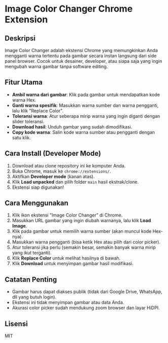 # Image Color Changer Chrome Extension

## Deskripsi

Image Color Changer adalah ekstensi Chrome yang memungkinkan Anda mengganti warna tertentu pada gambar secara instan langsung dari side panel browser. Cocok untuk desainer, developer, atau siapa saja yang ingin mengubah warna gambar tanpa software editing.

## Fitur Utama

- **Ambil warna dari gambar**: Klik pada gambar untuk mendapatkan kode warna Hex.
- **Ganti warna spesifik**: Masukkan warna sumber dan warna pengganti, lalu klik "Replace Color".
- **Toleransi warna**: Atur seberapa mirip warna yang ingin diganti dengan slider toleransi.
- **Download hasil**: Unduh gambar yang sudah dimodifikasi.
- **Copy kode warna**: Salin kode warna sumber atau pengganti dengan satu klik.

## Cara Install (Developer Mode)

1. Download atau clone repository ini ke komputer Anda.
2. Buka Chrome, masuk ke `chrome://extensions/`.
3. Aktifkan **Developer mode** (kanan atas).
4. Klik **Load unpacked** dan pilih folder `main` hasil ekstrak/clone.
5. Ekstensi siap digunakan!

## Cara Menggunakan

1. Klik ikon ekstensi "Image Color Changer" di Chrome.
2. Masukkan URL gambar yang ingin diubah warnanya, lalu klik **Load Image**.
3. Klik pada gambar untuk memilih warna sumber (akan muncul kode Hex-nya).
4. Masukkan warna pengganti (bisa ketik Hex atau pilih dari color picker).
5. Atur toleransi jika perlu (semakin besar, semakin banyak warna mirip yang ikut terganti).
6. Klik **Replace Color** untuk melihat hasilnya di bawah.
7. Klik **Download** untuk menyimpan gambar hasil modifikasi.

## Catatan Penting

- Gambar harus dapat diakses publik (tidak dari Google Drive, WhatsApp, dll yang butuh login).
- Ekstensi ini tidak menyimpan gambar atau data Anda.
- Akurasi color picker sudah mendukung zoom browser dan layar HiDPI.

## Lisensi

MIT
